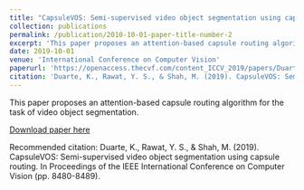 ```yaml
---
title: "CapsuleVOS: Semi-supervised video object segmentation using capsule routing"
collection: publications
permalink: /publication/2010-10-01-paper-title-number-2
excerpt: 'This paper proposes an attention-based capsule routing algorithm for the task of video object segmentation.'
date: 2019-10-01
venue: 'International Conference on Computer Vision'
paperurl: 'https://openaccess.thecvf.com/content_ICCV_2019/papers/Duarte_CapsuleVOS_Semi-Supervised_Video_Object_Segmentation_Using_Capsule_Routing_ICCV_2019_paper.pdf'
citation: 'Duarte, K., Rawat, Y. S., & Shah, M. (2019). CapsuleVOS: Semi-supervised video object segmentation using capsule routing. In Proceedings of the IEEE International Conference on Computer Vision (pp. 8480-8489).'
---
```

This paper proposes an attention-based capsule routing algorithm for the task of video object segmentation.

[Download paper here](https://openaccess.thecvf.com/content_ICCV_2019/papers/Duarte_CapsuleVOS_Semi-Supervised_Video_Object_Segmentation_Using_Capsule_Routing_ICCV_2019_paper.pdf)

Recommended citation: Duarte, K., Rawat, Y. S., & Shah, M. (2019). CapsuleVOS: Semi-supervised video object segmentation using capsule routing. In Proceedings of the IEEE International Conference on Computer Vision (pp. 8480-8489).
